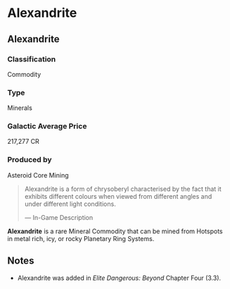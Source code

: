 # Alexandrite
## Alexandrite

### Classification

Commodity

### Type

Minerals

### Galactic Average Price

217,277 CR

### Produced by

Asteroid Core Mining

> 
> 
> Alexandrite is a form of chrysoberyl characterised by the fact that it exhibits different colours when viewed from different angles and under different light conditions.
> 
> 
> — In-Game Description
> 

**Alexandrite** is a rare Mineral Commodity that can be mined from Hotspots in metal rich, icy, or rocky Planetary Ring Systems.

## Notes

- Alexandrite was added in *Elite Dangerous: Beyond* Chapter Four (3.3).